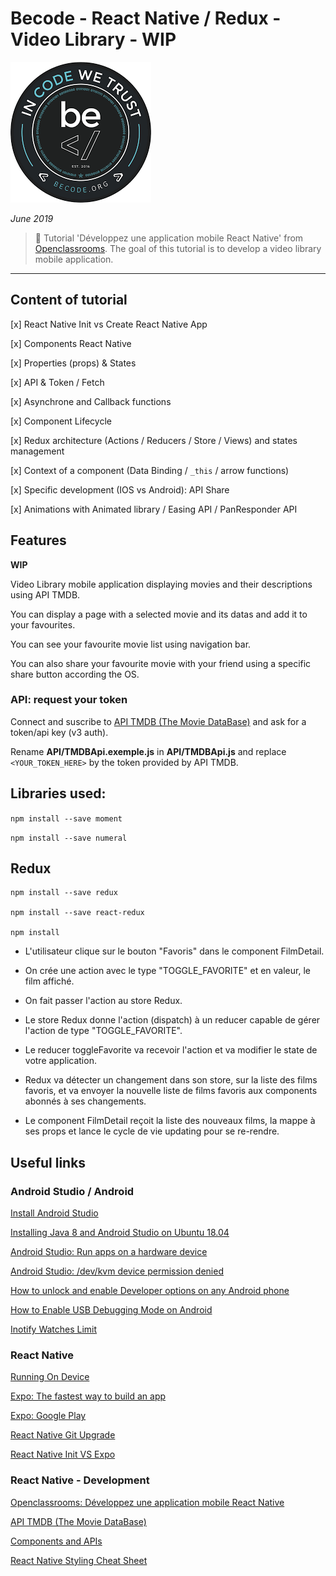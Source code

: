 # Becode - React Native / Redux - Video Library -  WIP

![Becode logo](https://raw.githubusercontent.com/Raigyo/react-character-manager/master/img/becode-logo.png)

*June 2019*

> 🔨 Tutorial 'Développez une application mobile React Native' from [Openclassrooms](https://openclassrooms.com/fr/courses/4902061-developpez-une-application-mobile-react-native?status=published). The goal of this tutorial is to develop a video library mobile application.


* * *

## Content of tutorial

[x] React Native Init vs Create React Native App

[x] Components React Native

[x] Properties (props) & States

[x] API & Token / Fetch

[x] Asynchrone and Callback functions

[x] Component Lifecycle

[x] Redux architecture (Actions / Reducers / Store / Views) and states management

[x] Context of a component (Data Binding / `_this` / arrow functions)

[x] Specific development (IOS vs Android): API Share

[x] Animations with Animated library / Easing API / PanResponder API

## Features

**WIP**

Video Library mobile application displaying movies and their descriptions using API TMDB.

You can display a page with a selected movie and its datas and add it to your favourites.

You can see your favourite movie list using navigation bar.

You can also share your favourite movie with your friend using a specific share button according the OS.

### API: request your token

Connect and suscribe to [API TMDB (The Movie DataBase)](https://www.themoviedb.org/) and ask for a token/api key (v3 auth).

Rename **API/TMDBApi.exemple.js** in **API/TMDBApi.js** and replace `<YOUR_TOKEN_HERE>` by the token provided by API TMDB.

## Libraries used:

`npm install --save moment`

`npm install --save numeral`

## Redux

~~~~
npm install --save redux

npm install --save react-redux

npm install
~~~~

- L'utilisateur clique sur le bouton "Favoris" dans le component FilmDetail.

- On crée une action avec le type "TOGGLE_FAVORITE"  et en valeur, le film affiché.

- On fait passer l'action au store Redux.

- Le store Redux donne l'action (dispatch) à un reducer capable de gérer l'action de type "TOGGLE_FAVORITE".

- Le reducer  toggleFavorite  va recevoir l'action et va modifier le state de votre application.

- Redux va détecter un changement dans son store, sur la liste des films favoris, et va envoyer la nouvelle liste de films favoris aux components abonnés à ses changements.

- Le component FilmDetail reçoit la liste des nouveaux films, la mappe à ses props et lance le cycle de vie updating pour se re-rendre.


## Useful links

### Android Studio / Android

[Install Android Studio](https://developer.android.com/studio/install)

[Installing Java 8 and Android Studio on Ubuntu 18.04](https://www.techiediaries.com/java-android-studio-ubuntu/)

[Android Studio: Run apps on a hardware device](https://developer.android.com/studio/run/device.html#developer-device-options)

[Android Studio: /dev/kvm device permission denied](https://stackoverflow.com/questions/37300811/android-studio-dev-kvm-device-permission-denied)

[How to unlock and enable Developer options on any Android phone](https://www.greenbot.com/article/2457986/how-to-enable-developer-options-on-your-android-phone-or-tablet.html)

[How to Enable USB Debugging Mode on Android](https://www.kingoapp.com/root-tutorials/how-to-enable-usb-debugging-mode-on-android.htm)

[Inotify Watches Limit](https://confluence.jetbrains.com/display/IDEADEV/Inotify+Watches+Limit)

### React Native

[Running On Device](https://facebook.github.io/react-native/docs/running-on-device)

[Expo: The fastest way to build an app](https://expo.io/)

[Expo: Google Play](https://play.google.com/store/apps/details?id=host.exp.exponent)

[React Native Git Upgrade](https://www.npmjs.com/package/react-native-git-upgrade/v/0.3.0-beta.1)

[React Native Init VS Expo](https://blog.nano3labs.com/react-native-init-vs-expo-in-sept-2018-6d2f2db65f9e)

### React Native - Development

[Openclassrooms: Développez une application mobile React Native](https://openclassrooms.com/fr/courses/4902061-developpez-une-application-mobile-react-native?status=published)

[API TMDB (The Movie DataBase)](https://www.themoviedb.org/documentation/api?language=fr)

[Components and APIs](https://facebook.github.io/react-native/docs/components-and-apis.html#basic-components)

[React Native Styling Cheat Sheet](https://github.com/vhpoet/react-native-styling-cheat-sheet)
